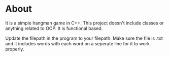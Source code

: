 # About

It is a simple hangman game in C++. This project doesn't include classes or anything related to OOP. It is functional based.

Update the filepath in the program to your filepath. Make sure the file is .txt and it includes words with each word on a seperate line for it to work properly.
